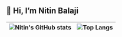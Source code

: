 ## 👋 Hi, I’m Nitin Balaji

| ![Nitin's GitHub stats](https://github-readme-stats.vercel.app/api?username=nitinsandiego&show_icons=true&theme=transparent&title_color=#539BF5&text_color=#768390)  |  ![Top Langs](https://github-readme-stats.vercel.app/api/top-langs/?username=nitinsandiego&hide_progress=true&theme=transparent) |
|---|---|
<!--
**nitinsandiego/nitinsandiego** is a ✨ _special_ ✨ repository because its `README.md` (this file) appears on your GitHub profile.

Here are some ideas to get you started:

- 🔭 I’m currently working on ...
- 🌱 I’m currently learning ...
- 👯 I’m looking to collaborate on ...
- 🤔 I’m looking for help with ...
- 💬 Ask me about ...
- 📫 How to reach me: ...
- 😄 Pronouns: ...
- ⚡ Fun fact: ...
-->
